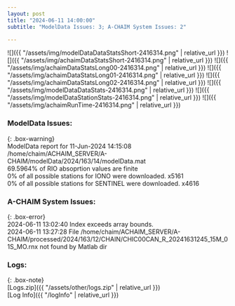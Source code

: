 ```yaml
---
layout: post
title: "2024-06-11 14:00:00"
subtitle: "ModelData Issues: 3; A-CHAIM System Issues: 2"

---
```


![]({{ "/assets/img/modelDataDataStatsShort-2416314.png" | relative_url }})
![]({{ "/assets/img/achaimDataStatsShort-2416314.png" | relative_url }})
![]({{ "/assets/img/achaimDataStatsLong00-2416314.png" | relative_url }})
![]({{ "/assets/img/achaimDataStatsLong01-2416314.png" | relative_url }})
![]({{ "/assets/img/achaimDataStatsLong02-2416314.png" | relative_url }})
![]({{ "/assets/img/modelDataDataStats-2416314.png" | relative_url }})
![]({{ "/assets/img/modelDataStationStats-2416314.png" | relative_url }})
![]({{ "/assets/img/achaimRunTime-2416314.png" | relative_url }})


### ModelData Issues:  
  
{: .box-warning}  
 ModelData report for 11-Jun-2024 14:15:08   
 /home/chaim/ACHAIM_SERVER/A-CHAIM/modelData/2024/163/14/modelData.mat   
 69.5964% of RIO absoprtion values are finite   
 0% of all possible stations for IONO were downloaded. x5161   
 0% of all possible stations for SENTINEL were downloaded. x4616   
  
### A-CHAIM System Issues:  
  
{: .box-error}  
2024-06-11 13:02:40 Index exceeds array bounds.  
2024-06-11 13:27:28 File /home/chaim/ACHAIM_SERVER/A-CHAIM/processed/2024/163/12/CHAIN/CHIC00CAN_R_20241631245_15M_01S_MO.rnx not found by Matlab dir  

### Logs:  
  
{: .box-note}  
[Logs.zip]({{ "/assets/other/logs.zip" | relative_url }})  
[Log Info]({{ "/logInfo" | relative_url }})  
